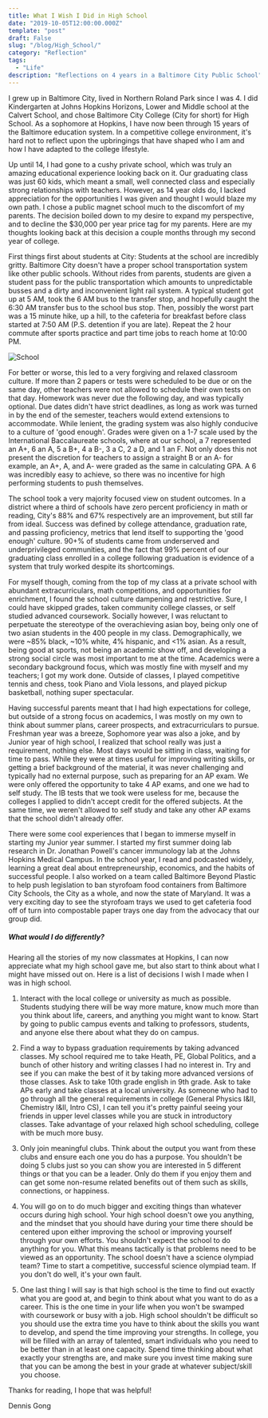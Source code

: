 ```yaml
---
title: What I Wish I Did in High School
date: "2019-10-05T12:00:00.000Z"
template: "post"
draft: False
slug: "/blog/High_School/"
category: "Reflection"
tags:
  - "Life"
description: "Reflections on 4 years in a Baltimore City Public School"
---
```


I grew up in Baltimore City, lived in Northern Roland Park since I was 4. I did Kindergarten at Johns Hopkins Horizons, Lower and Middle school at the Calvert School, and chose Baltimore City College (City for short) for High School. As a sophomore at Hopkins, I have now been through 15 years of the Baltimore education system. In a competitive college environment, it's hard not to reflect upon the upbringings that have shaped who I am and how I have adapted to the college lifestyle.

Up until 14, I had gone to a cushy private school, which was truly an amazing educational experience looking back on it. Our graduating class was just 60 kids, which meant a small, well connected class and especially strong relationships with teachers. However, as 14 year olds do, I lacked appreciation for the opportunities I was given and thought I would blaze my own path. I chose a public magnet school much to the discomfort of my parents. The decision boiled down to my desire to expand my perspective, and to decline the $30,000 per year price tag for my parents. Here are my thoughts looking back at this decision a couple months through my second year of college.

First things first about students at City: Students at the school are incredibly gritty. Baltimore City doesn't have a proper school transportation system like other public schools. Without rides from parents, students are given a student pass for the public transportation which amounts to unpredictable busses and a dirty and inconvenient light rail system. A typical student got up at 5 AM, took the 6 AM bus to the transfer stop, and hopefully caught the 6:30 AM transfer bus to the school bus stop. Then, possibly the worst part was a 15 minute hike, up a hill, to the cafeteria for breakfast before class started at 7:50 AM (P.S. detention if you are late). Repeat the 2 hour commute after sports practice and part time jobs to reach home at 10:00 PM.

![School](/City_College.jpg "My High School")

For better or worse, this led to a very forgiving and relaxed classroom culture. If more than 2 papers or tests were scheduled to be due or on the same day, other teachers were not allowed to schedule their own tests on that day. Homework was never due the following day, and was typically optional. Due dates didn't have strict deadlines, as long as work was turned in by the end of the semester, teachers would extend extensions to accommodate. While lenient, the grading system was also highly conducive to a culture of 'good enough'. Grades were given on a 1-7 scale used by the International Baccalaureate schools, where at our school, a 7 represented an A+, 6 an A, 5 a B+, 4 a B-, 3 a C, 2 a D, and 1 an F. Not only does this not present the discretion for teachers to assign a straight B or an A- for example, an A+, A, and A- were graded as the same in calculating GPA. A 6 was incredibly easy to achieve, so there was no incentive for high performing students to push themselves.

The school took a very majority focused view on student outcomes. In a district where a third of schools have zero percent proficiency in math or reading, City's 88% and 67% respectively are an improvement, but still far from ideal. Success was defined by college attendance, graduation rate, and passing proficiency, metrics that lend itself to supporting the 'good enough' culture. 90+% of students came from underserved and underprivileged communities, and the fact that 99% percent of our graduating class enrolled in a college following graduation is evidence of a system that truly worked despite its shortcomings.

For myself though, coming from the top of my class at a private school with abundant extracurriculars, math competitions, and opportunities for enrichment, I found the school culture dampening and restrictive. Sure, I could have skipped grades, taken community college classes, or self studied advanced coursework. Socially however, I was reluctant to perpetuate the stereotype of the overachieving asian boy, being only one of two asian students in the 400 people in my class. Demographically, we were ~85% black, ~10% white, 4% hispanic, and <1% asian. As a result, being good at sports, not being an academic show off, and developing a strong social circle was most important to me at the time. Academics were a secondary background focus, which was mostly fine with myself and my teachers; I got my work done. Outside of classes, I played competitive tennis and chess, took Piano and Viola lessons, and played pickup basketball, nothing super spectacular.

Having successful parents meant that I had high expectations for college, but outside of a strong focus on academics, I was mostly on my own to think about summer plans, career prospects, and extracurriculars to pursue. Freshman year was a breeze, Sophomore year was also a joke, and by Junior year of high school, I realized that school really was just a requirement, nothing else. Most days would be sitting in class, waiting for time to pass. While they were at times useful for improving writing skills, or getting a brief background of the material, it was never challenging and typically had no external purpose, such as preparing for an AP exam. We were only offered the opportunity to take 4 AP exams, and one we had to self study. The IB tests that we took were useless for me, because the colleges I applied to didn't accept credit for the offered subjects. At the same time, we weren't allowed to self study and take any other AP exams that the school didn't already offer.

There were some cool experiences that I began to immerse myself in starting my Junior year summer. I started my first summer doing lab research in Dr. Jonathan Powell's cancer immunology lab at the Johns Hopkins Medical Campus. In the school year, I read and podcasted widely, learning a great deal about entrepreneurship, economics, and the habits of successful people. I also worked on a team called Baltimore Beyond Plastic to help push legislation to ban styrofoam food containers from Baltimore City Schools, the City as a whole, and now the state of Maryland. It was a very exciting day to see the styrofoam trays we used to get cafeteria food off of turn into compostable paper trays one day from the advocacy that our group did.

##### What would I do differently?
Hearing all the stories of my now classmates at Hopkins, I can now appreciate what my high school gave me, but also start to think about what I might have missed out on. Here is a list of decisions I wish I made when I was in high school.

1. Interact with the local college or university as much as possible. Students studying there will be way more mature, know much more than you think about life, careers, and anything you might want to know. Start by going to public campus events and talking to professors, students, and anyone else there about what they do on campus.

2. Find a way to bypass graduation requirements by taking advanced classes. My school required me to take Heath, PE, Global Politics, and a bunch of other history and writing classes I had no interest in. Try and see if you can make the best of it by taking more advanced versions of those classes. Ask to take 10th grade english in 9th grade. Ask to take APs early and take classes at a local university. As someone who had to go through all the general requirements in college (General Physics I&II, Chemistry I&II, Intro CS), I can tell you it's pretty painful seeing your friends in upper level classes while you are stuck in introductory classes. Take advantage of your relaxed high school scheduling, college with be much more busy.

3. Only join meaningful clubs. Think about the output you want from these clubs and ensure each one you do has a purpose. You shouldn't be doing 5 clubs just so you can show you are interested in 5 different things or that you can be a leader. Only do them if you enjoy them and can get some non-resume related benefits out of them such as skills, connections, or happiness.

4. You will go on to do much bigger and exciting things than whatever occurs during high school. Your high school doesn't owe you anything, and the mindset that you should have during your time there should be centered upon either improving the school or improving yourself through your own efforts. You shouldn't expect the school to do anything for you. What this means tactically is that problems need to be viewed as an opportunity. The school doesn't have a science olympiad team? Time to start a competitive, successful science olympiad team. If you don't do well, it's your own fault.

5. One last thing I will say is that high school is the time to find out exactly what you are good at, and begin to think about what you want to do as a career. This is the one time in your life when you won't be swamped with coursework or busy with a job. High school shouldn't be difficult so you should use the extra time you have to think about the skills you want to develop, and spend the time improving your strengths. In college, you will be filled with an array of talented, smart individuals who you need to be better than in at least one capacity. Spend time thinking about what exactly your strengths are, and make sure you invest time making sure that you can be among the best in your grade at whatever subject/skill you choose.

Thanks for reading, I hope that was helpful!

Dennis Gong
